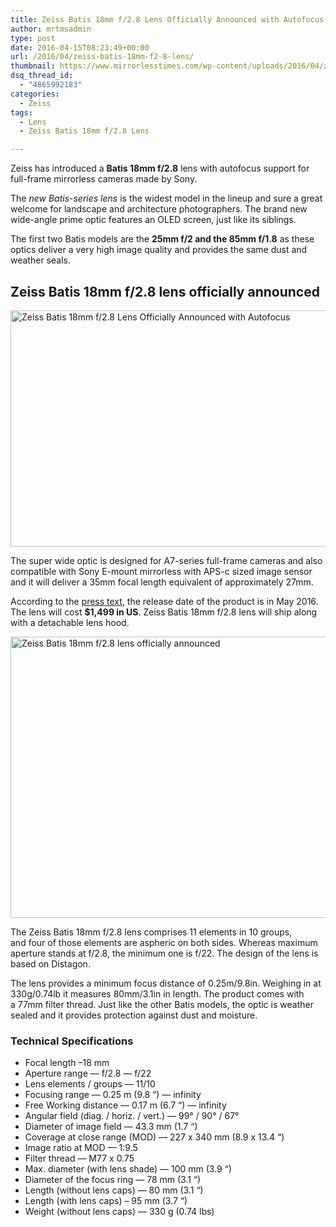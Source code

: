 ```yaml
---
title: Zeiss Batis 18mm f/2.8 Lens Officially Announced with Autofocus
author: mrtmsadmin
type: post
date: 2016-04-15T08:23:49+00:00
url: /2016/04/zeiss-batis-18mm-f2-8-lens/
thumbnail: https://www.mirrorlesstimes.com/wp-content/uploads/2016/04/zeiss-batis-18mm-f2-8-sony-camera.jpg
dsq_thread_id:
  - "4865992183"
categories:
  - Zeiss
tags:
  - Lens
  - Zeiss Batis 18mm f/2.8 Lens

---
```

Zeiss has introduced a **Batis 18mm f/2.8** lens with autofocus support for full-frame mirrorless cameras made by Sony.

The _new Batis-series lens_ is the widest model in the lineup and sure a great welcome for landscape and architecture photographers. The brand new wide-angle prime optic features an OLED screen, just like its siblings.

The first two Batis models are the **25mm f/2 and the 85mm f/1.8** as these optics deliver a very high image quality and provides the same dust and weather seals.<!--more-->

## Zeiss Batis 18mm f/2.8 lens officially announced

<img class="alignnone wp-image-101 size-full" title="Zeiss Batis 18mm f/2.8 Lens Officially Announced with Autofocus" src="https://i1.wp.com/www.mirrorlesstimes.com/wp-content/uploads/2016/04/zeiss-batis-18mm-f2-8-sony-camera.jpg?resize=600%2C378&#038;ssl=1" alt="Zeiss Batis 18mm f/2.8 Lens Officially Announced with Autofocus" width="600" height="378" srcset="https://i1.wp.com/www.mirrorlesstimes.com/wp-content/uploads/2016/04/zeiss-batis-18mm-f2-8-sony-camera.jpg?w=1200&ssl=1 1200w, https://i1.wp.com/www.mirrorlesstimes.com/wp-content/uploads/2016/04/zeiss-batis-18mm-f2-8-sony-camera.jpg?resize=300%2C189&ssl=1 300w, https://i1.wp.com/www.mirrorlesstimes.com/wp-content/uploads/2016/04/zeiss-batis-18mm-f2-8-sony-camera.jpg?resize=768%2C484&ssl=1 768w, https://i1.wp.com/www.mirrorlesstimes.com/wp-content/uploads/2016/04/zeiss-batis-18mm-f2-8-sony-camera.jpg?resize=1024%2C645&ssl=1 1024w" sizes="(max-width: 600px) 100vw, 600px" data-recalc-dims="1" /> 

The super wide optic is designed for A7-series full-frame cameras and also compatible with Sony E-mount mirrorless with APS-c sized image sensor and it will deliver a 35mm focal length equivalent of approximately 27mm.

According to the [press text][1], the release date of the product is in May 2016. The lens will cost **$1,499 in US**. Zeiss Batis 18mm f/2.8 lens will ship along with a detachable lens hood.

<img class="alignnone wp-image-102 size-full" title="Zeiss Batis 18mm f/2.8 lens officially announced" src="https://i0.wp.com/www.mirrorlesstimes.com/wp-content/uploads/2016/04/zeiss-batis-18mm-f2-8.jpg?resize=600%2C450&#038;ssl=1" alt="Zeiss Batis 18mm f/2.8 lens officially announced" width="600" height="450" srcset="https://i0.wp.com/www.mirrorlesstimes.com/wp-content/uploads/2016/04/zeiss-batis-18mm-f2-8.jpg?w=1200&ssl=1 1200w, https://i0.wp.com/www.mirrorlesstimes.com/wp-content/uploads/2016/04/zeiss-batis-18mm-f2-8.jpg?resize=300%2C225&ssl=1 300w, https://i0.wp.com/www.mirrorlesstimes.com/wp-content/uploads/2016/04/zeiss-batis-18mm-f2-8.jpg?resize=768%2C576&ssl=1 768w, https://i0.wp.com/www.mirrorlesstimes.com/wp-content/uploads/2016/04/zeiss-batis-18mm-f2-8.jpg?resize=1024%2C768&ssl=1 1024w" sizes="(max-width: 600px) 100vw, 600px" data-recalc-dims="1" /> 

The Zeiss Batis 18mm f/2.8 lens comprises 11 elements in 10 groups, and four of those elements are aspheric on both sides. Whereas maximum aperture stands at f/2.8, the minimum one is f/22. The design of the lens is based on Distagon.

The lens provides a minimum focus distance of 0.25m/9.8in. Weighing in at 330g/0.74lb it measures 80mm/3.1in in length. The product comes with a 77mm filter thread. Just like the other Batis models, the optic is weather sealed and it provides protection against dust and moisture.

### Technical Specifications

  * Focal length –18 mm
  * Aperture range — f/2.8 — f/22
  * Lens elements / groups — 11/10
  * Focusing range — 0.25 m (9.8 “) — infinity
  * Free Working distance — 0.17 m (6.7 “) — infinity
  * Angular field (diag. / horiz. / vert.) — 99° / 90° / 67°
  * Diameter of image field — 43.3 mm (1.7 “)
  * Coverage at close range (MOD) — 227 x 340 mm (8.9 x 13.4 “)
  * Image ratio at MOD — 1:9.5
  * Filter thread — M77 x 0.75
  * Max. diameter (with lens shade) — 100 mm (3.9 “)
  * Diameter of the focus ring — 78 mm (3.1 “)
  * Length (without lens caps) — 80 mm (3.1 “)
  * Length (with lens caps) – 95 mm (3.7 “)
  * Weight (without lens caps) — 330 g (0.74 lbs)

 [1]: http://www.zeiss.com/corporate/en_de/zeiss-corporate-newsroom/press-releases.html?id=ZEISS-Batis-2.8-18
